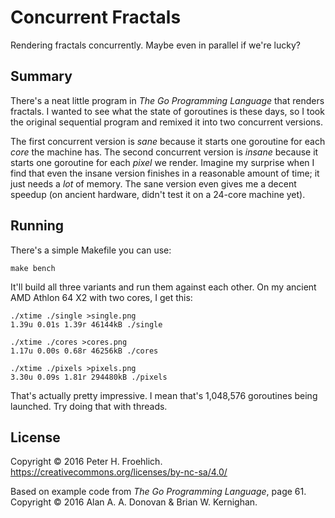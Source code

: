 # Concurrent Fractals

Rendering fractals concurrently. Maybe even in parallel if we're lucky?

## Summary

There's a neat little program in *The Go Programming Language* that
renders fractals. I wanted to see what the state of goroutines is
these days, so I took the original sequential program and remixed
it into two concurrent versions.

The first concurrent version is *sane* because it starts one goroutine
for each *core* the machine has. The second concurrent version is
*insane* because it starts one goroutine for each *pixel* we render.
Imagine my surprise when I find that even the insane version finishes
in a reasonable amount of time; it just needs a *lot* of memory.
The sane version even gives me a decent speedup (on ancient hardware,
didn't test it on a 24-core machine yet).

## Running

There's a simple Makefile you can use:

	make bench

It'll build all three variants and run them against each other. On my
ancient AMD Athlon 64 X2 with two cores, I get this:

	./xtime ./single >single.png
	1.39u 0.01s 1.39r 46144kB ./single

	./xtime ./cores >cores.png
	1.17u 0.00s 0.68r 46256kB ./cores

	./xtime ./pixels >pixels.png
	3.30u 0.09s 1.81r 294480kB ./pixels

That's actually pretty impressive. I mean that's 1,048,576 goroutines
being launched. Try doing that with threads.

## License

Copyright © 2016 Peter H. Froehlich.
https://creativecommons.org/licenses/by-nc-sa/4.0/

Based on example code from *The Go Programming Language*, page 61.
Copyright © 2016 Alan A. A. Donovan & Brian W. Kernighan.
